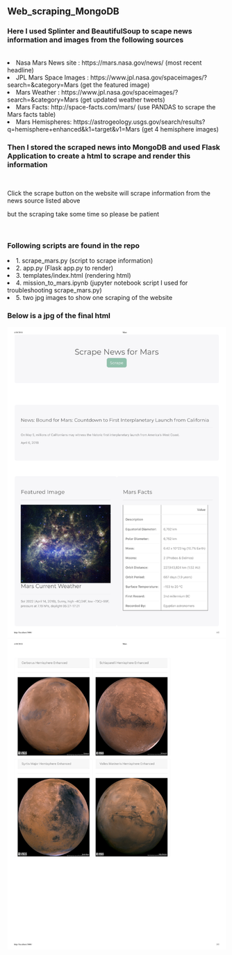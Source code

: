 ## Web_scraping_MongoDB
### Here I used Splinter and BeautifulSoup to scape news information and images from the following sources
<br />
<li>Nasa Mars News site : https://mars.nasa.gov/news/ (most recent headline)</li>
<li>JPL Mars Space Images  : https://www.jpl.nasa.gov/spaceimages/?search=&category=Mars (get the featured image)</li>
<li>Mars Weather : https://www.jpl.nasa.gov/spaceimages/?search=&category=Mars (get updated weather tweets)</li>
<li>Mars Facts: http://space-facts.com/mars/ (use PANDAS to scrape the Mars facts table)</li>
<li>Mars Hemispheres: https://astrogeology.usgs.gov/search/results?q=hemisphere+enhanced&k1=target&v1=Mars (get 4 hemisphere images)</li>

### Then I stored the scraped news into MongoDB and used Flask Application to create a html to scrape and render this information</br>
<br />
<p>Click the scrape button on the website will scrape information from the news source listed above</p>
<p>but the scraping take some time so please be patient</p>
<br />

### Following scripts are found in the repo
<li>1. scrape_mars.py (script to scrape information)</li>
<li>2. app.py (Flask app.py to render)</li>
<li>3. templates/index.html (rendering html)</li>
<li>4. mission_to_mars.ipynb (jupyter notebook script I used for troubleshooting scrape_mars.py)</li>
<li>5. two jpg images to show one scraping of the website</li>

### Below is a jpg of the final html 
![Mars html](Mars_webpage_1.jpg?raw=true "Mars webpage 1")
![Mars html](Mars_webpage_2.jpg?raw=true "Mars webpage 2")




